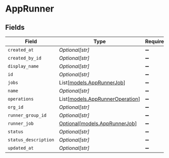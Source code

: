 # AppRunner


## Fields

| Field                                                              | Type                                                               | Required                                                           | Description                                                        |
| ------------------------------------------------------------------ | ------------------------------------------------------------------ | ------------------------------------------------------------------ | ------------------------------------------------------------------ |
| `created_at`                                                       | *Optional[str]*                                                    | :heavy_minus_sign:                                                 | N/A                                                                |
| `created_by_id`                                                    | *Optional[str]*                                                    | :heavy_minus_sign:                                                 | N/A                                                                |
| `display_name`                                                     | *Optional[str]*                                                    | :heavy_minus_sign:                                                 | N/A                                                                |
| `id`                                                               | *Optional[str]*                                                    | :heavy_minus_sign:                                                 | N/A                                                                |
| `jobs`                                                             | List[[models.AppRunnerJob](../models/apprunnerjob.md)]             | :heavy_minus_sign:                                                 | N/A                                                                |
| `name`                                                             | *Optional[str]*                                                    | :heavy_minus_sign:                                                 | N/A                                                                |
| `operations`                                                       | List[[models.AppRunnerOperation](../models/apprunneroperation.md)] | :heavy_minus_sign:                                                 | N/A                                                                |
| `org_id`                                                           | *Optional[str]*                                                    | :heavy_minus_sign:                                                 | N/A                                                                |
| `runner_group_id`                                                  | *Optional[str]*                                                    | :heavy_minus_sign:                                                 | N/A                                                                |
| `runner_job`                                                       | [Optional[models.AppRunnerJob]](../models/apprunnerjob.md)         | :heavy_minus_sign:                                                 | N/A                                                                |
| `status`                                                           | *Optional[str]*                                                    | :heavy_minus_sign:                                                 | N/A                                                                |
| `status_description`                                               | *Optional[str]*                                                    | :heavy_minus_sign:                                                 | N/A                                                                |
| `updated_at`                                                       | *Optional[str]*                                                    | :heavy_minus_sign:                                                 | N/A                                                                |